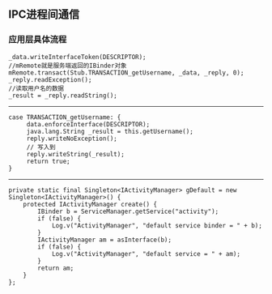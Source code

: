 ## IPC进程间通信
### 应用层具体流程
    
    _data.writeInterfaceToken(DESCRIPTOR);
    //mRemote就是服务端返回的IBinder对象
    mRemote.transact(Stub.TRANSACTION_getUsername, _data, _reply, 0);
    _reply.readException();
    //读取用户名的数据
    _result = _reply.readString();
    
--- 
    
    case TRANSACTION_getUsername: {
         data.enforceInterface(DESCRIPTOR);
         java.lang.String _result = this.getUsername();
         reply.writeNoException();
         // 写入到
         reply.writeString(_result);
         return true;
    }
    
    
--- 
    private static final Singleton<IActivityManager> gDefault = new Singleton<IActivityManager>() {
        protected IActivityManager create() {
            IBinder b = ServiceManager.getService("activity");
            if (false) {
                Log.v("ActivityManager", "default service binder = " + b);
            }
            IActivityManager am = asInterface(b);
            if (false) {
                Log.v("ActivityManager", "default service = " + am);
            }
            return am;
        }
    };